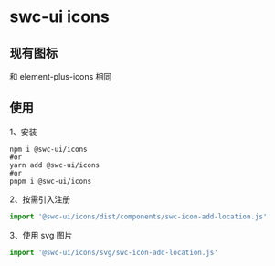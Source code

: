 # swc-ui icons

## 现有图标

和 element-plus-icons 相同

## 使用

1、安装

```
npm i @swc-ui/icons
#or
yarn add @swc-ui/icons
#or
pnpm i @swc-ui/icons
```

2、按需引入注册
```js
import '@swc-ui/icons/dist/components/swc-icon-add-location.js'
```

3、使用 svg 图片

```js
import '@swc-ui/icons/svg/swc-icon-add-location.js'
```
